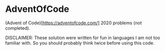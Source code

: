 # AdventOfCode

(Advent of Code)[https://adventofcode.com/] 2020 problems (not completed).

DISCLAIMER: These solution were written for fun in languages I am not too familiar with. So you should probably think twice before using this code.  
